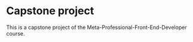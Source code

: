 # Capstone project

This is a capstone project of the Meta-Professional-Front-End-Developer course.
